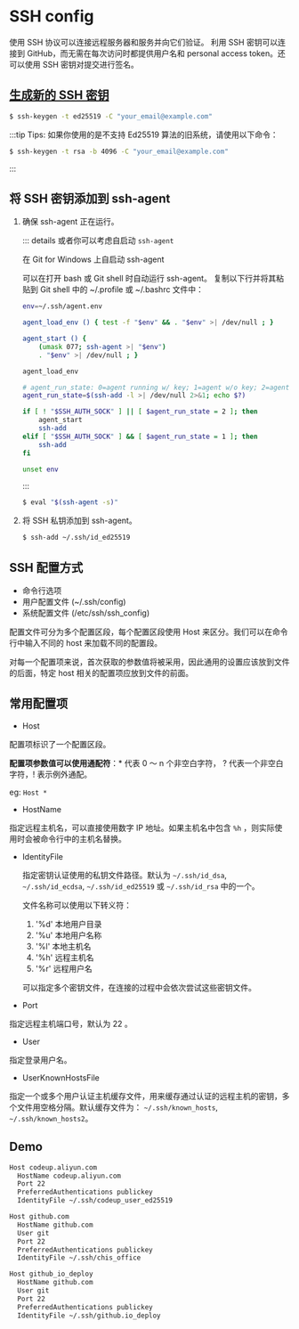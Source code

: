 # SSH config

使用 SSH 协议可以连接远程服务器和服务并向它们验证。 利用 SSH 密钥可以连接到 GitHub，而无需在每次访问时都提供用户名和 personal access token。还可以使用 SSH 密钥对提交进行签名。

## [生成新的 SSH 密钥](https://docs.github.com/zh/authentication/connecting-to-github-with-ssh/generating-a-new-ssh-key-and-adding-it-to-the-ssh-agent#generating-a-new-ssh-key)

```sh
$ ssh-keygen -t ed25519 -C "your_email@example.com"
```

:::tip Tips: 如果你使用的是不支持 Ed25519 算法的旧系统，请使用以下命令：

```sh
$ ssh-keygen -t rsa -b 4096 -C "your_email@example.com"
```

:::

## 将 SSH 密钥添加到 ssh-agent

1. 确保 ssh-agent 正在运行。

   ::: details 或者你可以考虑自启动 `ssh-agent`

   在 Git for Windows 上自启动 ssh-agent

   可以在打开 bash 或 Git shell 时自动运行 ssh-agent。 复制以下行并将其粘贴到 Git shell 中的 ~/.profile 或 ~/.bashrc 文件中：

   ```sh
   env=~/.ssh/agent.env

   agent_load_env () { test -f "$env" && . "$env" >| /dev/null ; }

   agent_start () {
       (umask 077; ssh-agent >| "$env")
       . "$env" >| /dev/null ; }

   agent_load_env

   # agent_run_state: 0=agent running w/ key; 1=agent w/o key; 2=agent not running
   agent_run_state=$(ssh-add -l >| /dev/null 2>&1; echo $?)

   if [ ! "$SSH_AUTH_SOCK" ] || [ $agent_run_state = 2 ]; then
       agent_start
       ssh-add
   elif [ "$SSH_AUTH_SOCK" ] && [ $agent_run_state = 1 ]; then
       ssh-add
   fi

   unset env
   ```

   :::

   ```sh
   $ eval "$(ssh-agent -s)"
   ```

2. 将 SSH 私钥添加到 ssh-agent。

   ```sh
   $ ssh-add ~/.ssh/id_ed25519
   ```

## SSH 配置方式

- 命令行选项
- 用户配置文件 (~/.ssh/config)
- 系统配置文件 (/etc/ssh/ssh_config)

配置文件可分为多个配置区段，每个配置区段使用 Host 来区分。我们可以在命令行中输入不同的 host 来加载不同的配置段。

对每一个配置项来说，首次获取的参数值将被采用，因此通用的设置应该放到文件的后面，特定 host 相关的配置项应放到文件的前面。

## 常用配置项

- Host

配置项标识了一个配置区段。

**配置项参数值可以使用通配符**：\* 代表 0 ～ n 个非空白字符， ? 代表一个非空白字符，! 表示例外通配。

eg: `Host *`

- HostName

指定远程主机名，可以直接使用数字 IP 地址。如果主机名中包含 `%h` ，则实际使用时会被命令行中的主机名替换。

- IdentityFile

  指定密钥认证使用的私钥文件路径。默认为 `~/.ssh/id_dsa`, `~/.ssh/id_ecdsa`, `~/.ssh/id_ed25519` 或 `~/.ssh/id_rsa` 中的一个。

  文件名称可以使用以下转义符：

  1. '%d' 本地用户目录
  2. '%u' 本地用户名称
  3. '%l' 本地主机名
  4. '%h' 远程主机名
  5. '%r' 远程用户名

  可以指定多个密钥文件，在连接的过程中会依次尝试这些密钥文件。

- Port

指定远程主机端口号，默认为 22 。

- User

指定登录用户名。

- UserKnownHostsFile

指定一个或多个用户认证主机缓存文件，用来缓存通过认证的远程主机的密钥，多个文件用空格分隔。默认缓存文件为： `~/.ssh/known_hosts`, `~/.ssh/known_hosts2`。

## Demo

```txt
Host codeup.aliyun.com
  HostName codeup.aliyun.com
  Port 22
  PreferredAuthentications publickey
  IdentityFile ~/.ssh/codeup_user_ed25519

Host github.com
  HostName github.com
  User git
  Port 22
  PreferredAuthentications publickey
  IdentityFile ~/.ssh/chis_office

Host github_io_deploy
  HostName github.com
  User git
  Port 22
  PreferredAuthentications publickey
  IdentityFile ~/.ssh/github.io_deploy

```
